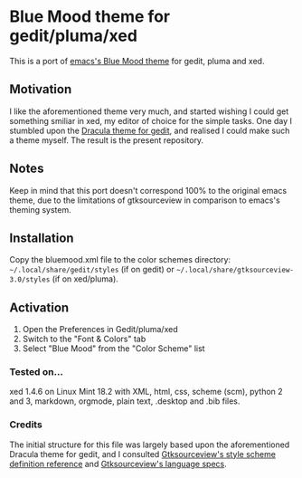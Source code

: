# Blue Mood theme for gedit/pluma/xed

This is a port of [emacs's Blue Mood theme](https://emacsthemes.com/themes/blue-mood-theme.html) for gedit, pluma and xed.

## Motivation

I like the aforementioned theme very much, and started wishing I could get something smiliar in xed, my editor of choice for the simple tasks. One day I stumbled upon the [Dracula theme for gedit](https://github.com/dracula/gedit), and realised I could make such a theme myself. The result is the present repository.

## Notes

Keep in mind that this port doesn't correspond 100% to the original emacs theme, due to the limitations of gtksourceview in comparison to emacs's theming system.

## Installation

Copy the bluemood.xml file to the color schemes directory: `~/.local/share/gedit/styles` (if on gedit) or `~/.local/share/gtksourceview-3.0/styles` (if on xed/pluma).

## Activation

1. Open the Preferences in Gedit/pluma/xed
2. Switch to the "Font & Colors" tab
3. Select "Blue Mood" from the "Color Scheme" list

### Tested on…

xed 1.4.6 on Linux Mint 18.2 with XML, html, css, scheme (scm), python 2 and 3, markdown, orgmode, plain text, .desktop and .bib files.

### Credits

The initial structure for this file was largely based upon the aforementioned Dracula theme for gedit, and I consulted [Gtksourceview's style scheme definition reference](https://developer.gnome.org/gtksourceview/stable/style-reference.html) and [Gtksourceview's language specs](https://git.gnome.org/browse/gtksourceview/tree/data/language-specs).
